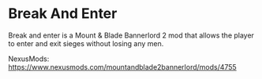 # Break And Enter

Break and enter is a Mount & Blade Bannerlord 2 mod that allows the player to enter and exit sieges without losing any men.

NexusMods: https://www.nexusmods.com/mountandblade2bannerlord/mods/4755

